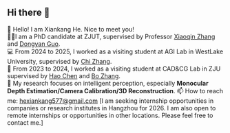 ## Hi there 👋

🤗 Hello! I am Xiankang He. Nice to meet you!  
👨‍💻‍ I am a PhD candidate at ZJUT, supervised by Professor [Xiaoqin Zhang](https://homepage.zjut.edu.cn/zxq1/) and [Dongyan Guo](https://homepage.zjut.edu.cn/gdy/).  
💻 From 2024 to 2025, I worked as a visiting student at AGI Lab in WestLake University, supervised by [Chi Zhang](https://icoz69.github.io/).  
📖 From 2023 to 2024, I worked as a visiting student at CAD&CG Lab in ZJU supervised by [Hao Chen](https://stan-haochen.github.io/) and [Bo Zhang](https://bo-zhang.me/).  
📝 My research focuses on intelligent perception, especially **Monocular Depth Estimation/Camera Calibration/3D Reconstruction**. 
📫 How to reach me: hexiankang577@gmail.com [I am seeking internship opportunities in companies or research institutes in Hangzhou for 2026. I am also open to remote internships or opportunities in other locations. Please feel free to contact me.]
